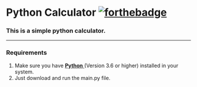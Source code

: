 # Python Calculator [![forthebadge](https://forthebadge.com/images/badges/made-with-python.svg)](https://forthebadge.com)
### This is a simple python calculator.
---
### Requirements
 1. Make sure you have [**Python** ](https://www.python.org/)(Version 3.6 or higher) installed in your system.
 2. Just download and run the main.py file.
